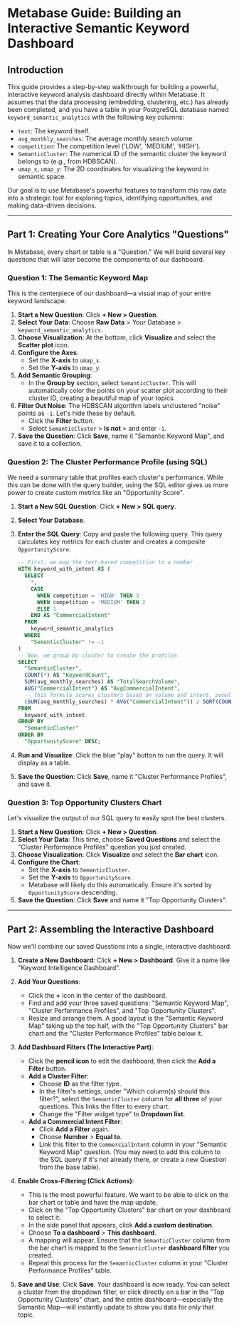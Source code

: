 # Metabase Guide: Building an Interactive Semantic Keyword Dashboard

## Introduction

This guide provides a step-by-step walkthrough for building a powerful, interactive keyword analysis dashboard directly within Metabase. It assumes that the data processing (embedding, clustering, etc.) has already been completed, and you have a table in your PostgreSQL database named `keyword_semantic_analytics` with the following key columns:

*   `text`: The keyword itself.
*   `avg_monthly_searches`: The average monthly search volume.
*   `competition`: The competition level ('LOW', 'MEDIUM', 'HIGH').
*   `SemanticCluster`: The numerical ID of the semantic cluster the keyword belongs to (e.g., from HDBSCAN).
*   `umap_x`, `umap_y`: The 2D coordinates for visualizing the keyword in semantic space.

Our goal is to use Metabase's powerful features to transform this raw data into a strategic tool for exploring topics, identifying opportunities, and making data-driven decisions.

---

## Part 1: Creating Your Core Analytics "Questions"

In Metabase, every chart or table is a "Question." We will build several key questions that will later become the components of our dashboard.

### Question 1: The Semantic Keyword Map

This is the centerpiece of our dashboard—a visual map of your entire keyword landscape.

1.  **Start a New Question**: Click **+ New > Question**.
2.  **Select Your Data**: Choose **Raw Data** > Your Database > `keyword_semantic_analytics`.
3.  **Choose Visualization**: At the bottom, click **Visualize** and select the **Scatter plot** icon.
4.  **Configure the Axes**:
    *   Set the **X-axis** to `umap_x`.
    *   Set the **Y-axis** to `umap_y`.
5.  **Add Semantic Grouping**:
    *   In the **Group by** section, select `SemanticCluster`. This will automatically color the points on your scatter plot according to their cluster ID, creating a beautiful map of your topics.
6.  **Filter Out Noise**: The HDBSCAN algorithm labels unclustered "noise" points as `-1`. Let's hide these by default.
    *   Click the **Filter** button.
    *   Select `SemanticCluster` > **Is not** > and enter `-1`.
7.  **Save the Question**: Click **Save**, name it "Semantic Keyword Map", and save it to a collection.

### Question 2: The Cluster Performance Profile (using SQL)

We need a summary table that profiles each cluster's performance. While this can be done with the query builder, using the SQL editor gives us more power to create custom metrics like an "Opportunity Score".

1.  **Start a New SQL Question**: Click **+ New > SQL query**.
2.  **Select Your Database**.
3.  **Enter the SQL Query**: Copy and paste the following query. This query calculates key metrics for each cluster and creates a composite `OpportunityScore`.

    ```sql
    -- First, we map the text-based competition to a number
    WITH keyword_with_intent AS (
      SELECT
        *,
        CASE
          WHEN competition = 'HIGH' THEN 3
          WHEN competition = 'MEDIUM' THEN 2
          ELSE 1
        END AS "CommercialIntent"
      FROM
        keyword_semantic_analytics
      WHERE
        "SemanticCluster" != -1
    )
    -- Now, we group by cluster to create the profiles
    SELECT
      "SemanticCluster",
      COUNT(*) AS "KeywordCount",
      SUM(avg_monthly_searches) AS "TotalSearchVolume",
      AVG("CommercialIntent") AS "AvgCommercialIntent",
      -- This formula scores clusters based on volume and intent, penalized by size.
      (SUM(avg_monthly_searches) * AVG("CommercialIntent")) / SQRT(COUNT(*)) AS "OpportunityScore"
    FROM
      keyword_with_intent
    GROUP BY
      "SemanticCluster"
    ORDER BY
      "OpportunityScore" DESC;
    ```

4.  **Run and Visualize**: Click the blue "play" button to run the query. It will display as a table.
5.  **Save the Question**: Click **Save**, name it "Cluster Performance Profiles", and save it.

### Question 3: Top Opportunity Clusters Chart

Let's visualize the output of our SQL query to easily spot the best clusters.

1.  **Start a New Question**: Click **+ New > Question**.
2.  **Select Your Data**: This time, choose **Saved Questions** and select the "Cluster Performance Profiles" question you just created.
3.  **Choose Visualization**: Click **Visualize** and select the **Bar chart** icon.
4.  **Configure the Chart**:
    *   Set the **X-axis** to `SemanticCluster`.
    *   Set the **Y-axis** to `OpportunityScore`.
    *   Metabase will likely do this automatically. Ensure it's sorted by `OpportunityScore` descending.
5.  **Save the Question**: Click **Save** and name it "Top Opportunity Clusters".

---

## Part 2: Assembling the Interactive Dashboard

Now we'll combine our saved Questions into a single, interactive dashboard.

1.  **Create a New Dashboard**: Click **+ New > Dashboard**. Give it a name like "Keyword Intelligence Dashboard".

2.  **Add Your Questions**:
    *   Click the **+** icon in the center of the dashboard.
    *   Find and add your three saved questions: "Semantic Keyword Map", "Cluster Performance Profiles", and "Top Opportunity Clusters".
    *   Resize and arrange them. A good layout is the "Semantic Keyword Map" taking up the top half, with the "Top Opportunity Clusters" bar chart and the "Cluster Performance Profiles" table below it.

3.  **Add Dashboard Filters (The Interactive Part)**:
    *   Click the **pencil icon** to edit the dashboard, then click the **Add a Filter** button.
    *   **Add a Cluster Filter**:
        *   Choose **ID** as the filter type.
        *   In the filter's settings, under "Which column(s) should this filter?", select the `SemanticCluster` column for **all three** of your questions. This links the filter to every chart.
        *   Change the "Filter widget type" to **Dropdown list**.
    *   **Add a Commercial Intent Filter**:
        *   Click **Add a Filter** again.
        *   Choose **Number** > **Equal to**.
        *   Link this filter to the `CommercialIntent` column in your "Semantic Keyword Map" question. (You may need to add this column to the SQL query if it's not already there, or create a new Question from the base table).

4.  **Enable Cross-Filtering (Click Actions)**:
    *   This is the most powerful feature. We want to be able to click on the bar chart or table and have the map update.
    *   Click on the "Top Opportunity Clusters" bar chart on your dashboard to select it.
    *   In the side panel that appears, click **Add a custom destination**.
    *   Choose **To a dashboard** > **This dashboard**.
    *   A mapping will appear. Ensure that the `SemanticCluster` column from the bar chart is mapped to the `SemanticCluster` **dashboard filter** you created.
    *   Repeat this process for the `SemanticCluster` column in your "Cluster Performance Profiles" table.

5.  **Save and Use**: Click **Save**. Your dashboard is now ready. You can select a cluster from the dropdown filter, or click directly on a bar in the "Top Opportunity Clusters" chart, and the entire dashboard—especially the Semantic Map—will instantly update to show you data for only that topic.

